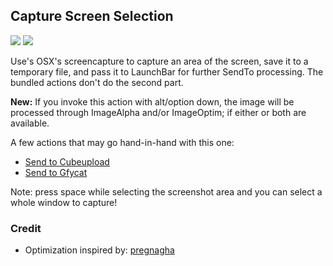 ## Capture Screen Selection

![](https://dl.dropboxusercontent.com/u/2908279/public/cb/cb-csc-01.png)
![](https://dl.dropboxusercontent.com/u/2908279/public/cb/cb-csc-02.png)

Use's OSX's screencapture to capture an area of the screen, save it to a temporary file,
and pass it to LaunchBar for further SendTo processing. The bundled actions don't do
the second part.

**New:** If you invoke this action with alt/option down, the image will be processed
through ImageAlpha and/or ImageOptim; if either or both are available.

A few actions that may go hand-in-hand with this one:

* [Send to Cubeupload](https://github.com/hlissner/launchbar6-scripts/tree/master/actions/Send%20to%20Cubeupload.lbaction)
* [Send to Gfycat](https://github.com/hlissner/launchbar6-scripts/tree/master/actions/Send%20to%20Gfycat.lbaction)

Note: press space while selecting the screenshot area and you can select a whole window
to capture!

### Credit

* Optimization inspired by: [pregnagha](https://github.com/prenagha/launchbar)
